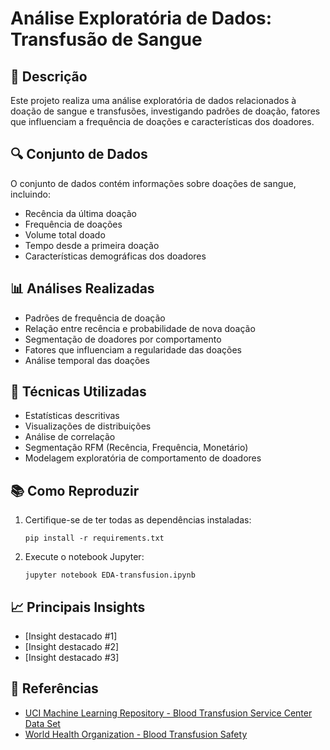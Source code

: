 # Análise Exploratória de Dados: Transfusão de Sangue

## 📝 Descrição
Este projeto realiza uma análise exploratória de dados relacionados à doação de sangue e transfusões, investigando padrões de doação, fatores que influenciam a frequência de doações e características dos doadores.

## 🔍 Conjunto de Dados
O conjunto de dados contém informações sobre doações de sangue, incluindo:
- Recência da última doação
- Frequência de doações
- Volume total doado
- Tempo desde a primeira doação
- Características demográficas dos doadores

## 📊 Análises Realizadas
- Padrões de frequência de doação
- Relação entre recência e probabilidade de nova doação
- Segmentação de doadores por comportamento
- Fatores que influenciam a regularidade das doações
- Análise temporal das doações

## 🧮 Técnicas Utilizadas
- Estatísticas descritivas
- Visualizações de distribuições
- Análise de correlação
- Segmentação RFM (Recência, Frequência, Monetário)
- Modelagem exploratória de comportamento de doadores

## 📚 Como Reproduzir
1. Certifique-se de ter todas as dependências instaladas:
   ```
   pip install -r requirements.txt
   ```
2. Execute o notebook Jupyter:
   ```
   jupyter notebook EDA-transfusion.ipynb
   ```

## 📈 Principais Insights
- [Insight destacado #1]
- [Insight destacado #2]
- [Insight destacado #3]

## 🔗 Referências
- [UCI Machine Learning Repository - Blood Transfusion Service Center Data Set](https://archive.ics.uci.edu/ml/datasets/Blood+Transfusion+Service+Center)
- [World Health Organization - Blood Transfusion Safety](https://www.who.int/health-topics/blood-transfusion-safety)